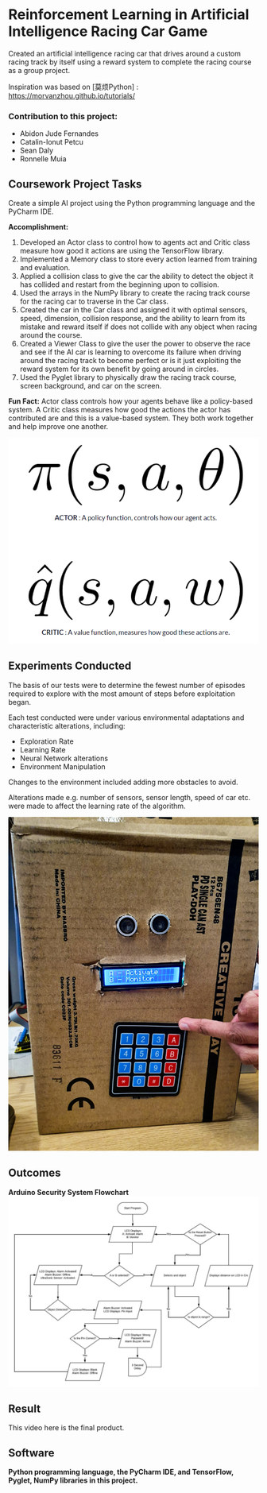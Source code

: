 # Reinforcement Learning in Artificial Intelligence Racing Car Game

Created an artificial intelligence racing car that drives around a custom racing track by itself using a reward system to complete the racing course as a group project.

Inspiration was based on [莫烦Python] : https://morvanzhou.github.io/tutorials/

### Contribution to this project:
- Abidon Jude Fernandes
- Catalin-Ionut Petcu
- Sean Daly
- Ronnelle Muia

## Coursework Project Tasks

Create a simple AI project using the Python programming language and the PyCharm IDE.

**Accomplishment:**
1. Developed an Actor class to control how to agents act and Critic class measure how good it actions are using the TensorFlow library.
2. Implemented a Memory class to store every action learned from training and evaluation.
3. Applied a collision class to give the car the ability to detect the object it has collided and restart from the beginning upon to collision.
4. Used the arrays in the NumPy library to create the racing track course for the racing car to traverse in the Car class.
5. Created the car in the Car class and assigned it with optimal sensors, speed, dimension, collision response, and the ability to learn from its mistake and reward itself if does not collide with any object when racing around the course.
6. Created a Viewer Class to give the user the power to observe the race and see if the AI car is learning to overcome its failure when driving around the racing track to become perfect or is it just exploiting the reward system for its own benefit by going around in circles.
7. Used the Pyglet library to physically draw the racing track course, screen background, and car on the screen.

**Fun Fact:** Actor class controls how your agents behave like a policy-based system. A Critic class measures how good the actions the actor has contributed are and this is a value-based system. They both work together and help improve one another. <br />

![Actor and Critic class](https://github.com/Abidon-J-F/University-of-Greenwich-Projects/blob/main/Y2/Reinforcement%20Learning%20in%20Artificial%20Intelligence%20Racing%20Car%20Game/Actor_and_Critic.png) <br />

## Experiments Conducted
The basis of our tests were to determine the fewest number of episodes required to explore with the most amount of steps before exploitation began. 

Each test conducted were under various environmental adaptations and
characteristic alterations, including:
- Exploration Rate
- Learning Rate
- Neural Network alterations
- Environment Manipulation

Changes to the environment included adding more obstacles to avoid.

Alterations made e.g. number of sensors, sensor length, speed of car etc. were made to affect the learning rate of the algorithm.

![Arduino Security Alarm System](https://github.com/Abidon-J-F/University-of-Greenwich-Projects/blob/main/Y1/Security%20Alarm%20System/Arduino.jpg) 

## Outcomes



**Arduino Security System Flowchart** <br /> 
![Arduino Security System Flowchart](https://github.com/Abidon-J-F/University-of-Greenwich-Projects/blob/main/Y1/Security%20Alarm%20System/Arduino%20Security%20System%20Flowchart.jpeg) <br /> 

## Result
This video here is the final product. <br />



## Software
**Python programming language, the PyCharm IDE, and TensorFlow, Pyglet, NumPy libraries in this project.**
 
